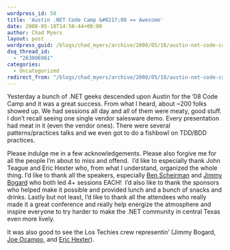 ```yaml
---
wordpress_id: 50
title: 'Austin .NET Code Camp &#8217;08 == Awesome'
date: 2008-05-18T14:50:44+00:00
author: Chad Myers
layout: post
wordpress_guid: /blogs/chad_myers/archive/2008/05/18/austin-net-code-camp-08-awesome.aspx
dsq_thread_id:
  - "263006961"
categories:
  - Uncategorized
redirect_from: "/blogs/chad_myers/archive/2008/05/18/austin-net-code-camp-08-awesome.aspx/"
---
```

Yesterday a bunch of .NET geeks descended upon Austin for the &#8217;08 Code Camp and it was a great success. From what I heard, about ~200 folks showed up. We had sessions all day and all of them were meaty, good stuff. I don&#8217;t recall seeing one single vendor salesware demo. Every presentation had meat in it (even the vendor ones). There were several patterns/practices talks and we even got to do a fishbowl on TDD/BDD practices.

Please indulge me in a few acknowledgements. Please also forgive me for all the people I&#8217;m about to miss and offend.&nbsp; I&#8217;d like to especially thank John Teague and Eric Hexter who, from what I understand, organized the whole thing. I&#8217;d like to thank all the speakers, especially [Ben Scheirman](http://www.flux88.com) and [Jimmy Bogard](jimmybogard.lostechies.com) who both led 4+ sessions EACH!&nbsp; I&#8217;d also like to thank the sponsors who helped make it possible and provided lunch and a bunch of snacks and drinks. Lastly but not least, I&#8217;d like to thank all the attendees who really made it a great conference and really help energize the atmosphere and inspire everyone to try harder to make the .NET community in central Texas even more lively.

It was also good to see the Los Techies crew representin&#8217; (Jimmy Bogard, [Joe Ocampo](http://www.lostechies.com/blogs/joe_ocampo), and [Eric Hexter](http://www.lostechies.com/blogs/hex/default.aspx)).